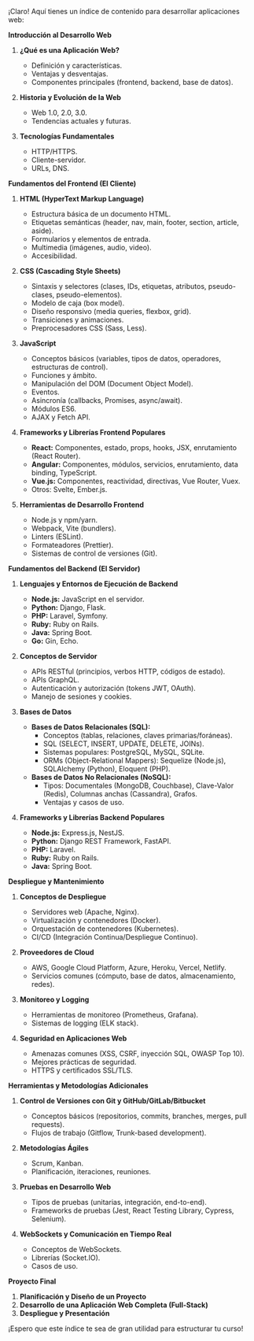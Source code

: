 ¡Claro! Aquí tienes un índice de contenido para desarrollar aplicaciones web:

**Introducción al Desarrollo Web**

1.  **¿Qué es una Aplicación Web?**
    *   Definición y características.
    *   Ventajas y desventajas.
    *   Componentes principales (frontend, backend, base de datos).

2.  **Historia y Evolución de la Web**
    *   Web 1.0, 2.0, 3.0.
    *   Tendencias actuales y futuras.

3.  **Tecnologías Fundamentales**
    *   HTTP/HTTPS.
    *   Cliente-servidor.
    *   URLs, DNS.

**Fundamentos del Frontend (El Cliente)**

1.  **HTML (HyperText Markup Language)**
    *   Estructura básica de un documento HTML.
    *   Etiquetas semánticas (header, nav, main, footer, section, article, aside).
    *   Formularios y elementos de entrada.
    *   Multimedia (imágenes, audio, video).
    *   Accesibilidad.

2.  **CSS (Cascading Style Sheets)**
    *   Sintaxis y selectores (clases, IDs, etiquetas, atributos, pseudo-clases, pseudo-elementos).
    *   Modelo de caja (box model).
    *   Diseño responsivo (media queries, flexbox, grid).
    *   Transiciones y animaciones.
    *   Preprocesadores CSS (Sass, Less).

3.  **JavaScript**
    *   Conceptos básicos (variables, tipos de datos, operadores, estructuras de control).
    *   Funciones y ámbito.
    *   Manipulación del DOM (Document Object Model).
    *   Eventos.
    *   Asincronía (callbacks, Promises, async/await).
    *   Módulos ES6.
    *   AJAX y Fetch API.

4.  **Frameworks y Librerías Frontend Populares**
    *   **React:** Componentes, estado, props, hooks, JSX, enrutamiento (React Router).
    *   **Angular:** Componentes, módulos, servicios, enrutamiento, data binding, TypeScript.
    *   **Vue.js:** Componentes, reactividad, directivas, Vue Router, Vuex.
    *   Otros: Svelte, Ember.js.

5.  **Herramientas de Desarrollo Frontend**
    *   Node.js y npm/yarn.
    *   Webpack, Vite (bundlers).
    *   Linters (ESLint).
    *   Formateadores (Prettier).
    *   Sistemas de control de versiones (Git).

**Fundamentos del Backend (El Servidor)**

1.  **Lenguajes y Entornos de Ejecución de Backend**
    *   **Node.js:** JavaScript en el servidor.
    *   **Python:** Django, Flask.
    *   **PHP:** Laravel, Symfony.
    *   **Ruby:** Ruby on Rails.
    *   **Java:** Spring Boot.
    *   **Go:** Gin, Echo.

2.  **Conceptos de Servidor**
    *   APIs RESTful (principios, verbos HTTP, códigos de estado).
    *   APIs GraphQL.
    *   Autenticación y autorización (tokens JWT, OAuth).
    *   Manejo de sesiones y cookies.

3.  **Bases de Datos**
    *   **Bases de Datos Relacionales (SQL):**
        *   Conceptos (tablas, relaciones, claves primarias/foráneas).
        *   SQL (SELECT, INSERT, UPDATE, DELETE, JOINs).
        *   Sistemas populares: PostgreSQL, MySQL, SQLite.
        *   ORMs (Object-Relational Mappers): Sequelize (Node.js), SQLAlchemy (Python), Eloquent (PHP).
    *   **Bases de Datos No Relacionales (NoSQL):**
        *   Tipos: Documentales (MongoDB, Couchbase), Clave-Valor (Redis), Columnas anchas (Cassandra), Grafos.
        *   Ventajas y casos de uso.

4.  **Frameworks y Librerías Backend Populares**
    *   **Node.js:** Express.js, NestJS.
    *   **Python:** Django REST Framework, FastAPI.
    *   **PHP:** Laravel.
    *   **Ruby:** Ruby on Rails.
    *   **Java:** Spring Boot.

**Despliegue y Mantenimiento**

1.  **Conceptos de Despliegue**
    *   Servidores web (Apache, Nginx).
    *   Virtualización y contenedores (Docker).
    *   Orquestación de contenedores (Kubernetes).
    *   CI/CD (Integración Continua/Despliegue Continuo).

2.  **Proveedores de Cloud**
    *   AWS, Google Cloud Platform, Azure, Heroku, Vercel, Netlify.
    *   Servicios comunes (cómputo, base de datos, almacenamiento, redes).

3.  **Monitoreo y Logging**
    *   Herramientas de monitoreo (Prometheus, Grafana).
    *   Sistemas de logging (ELK stack).

4.  **Seguridad en Aplicaciones Web**
    *   Amenazas comunes (XSS, CSRF, inyección SQL, OWASP Top 10).
    *   Mejores prácticas de seguridad.
    *   HTTPS y certificados SSL/TLS.

**Herramientas y Metodologías Adicionales**

1.  **Control de Versiones con Git y GitHub/GitLab/Bitbucket**
    *   Conceptos básicos (repositorios, commits, branches, merges, pull requests).
    *   Flujos de trabajo (Gitflow, Trunk-based development).

2.  **Metodologías Ágiles**
    *   Scrum, Kanban.
    *   Planificación, iteraciones, reuniones.

3.  **Pruebas en Desarrollo Web**
    *   Tipos de pruebas (unitarias, integración, end-to-end).
    *   Frameworks de pruebas (Jest, React Testing Library, Cypress, Selenium).

4.  **WebSockets y Comunicación en Tiempo Real**
    *   Conceptos de WebSockets.
    *   Librerías (Socket.IO).
    *   Casos de uso.

**Proyecto Final**

1.  **Planificación y Diseño de un Proyecto**
2.  **Desarrollo de una Aplicación Web Completa (Full-Stack)**
3.  **Despliegue y Presentación**

¡Espero que este índice te sea de gran utilidad para estructurar tu curso!
